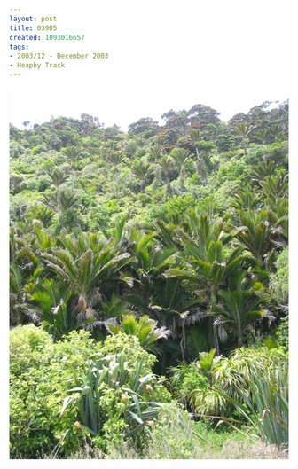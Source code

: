 ```yaml
---
layout: post
title: 03905
created: 1093016657
tags:
- 2003/12 - December 2003
- Heaphy Track
---
```


<img src="/image/images/03905-1352.jpg"/>

